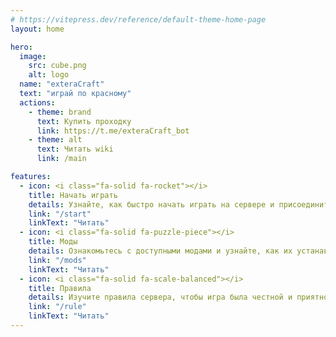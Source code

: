 ```yaml
---
# https://vitepress.dev/reference/default-theme-home-page
layout: home

hero:
  image:
    src: cube.png
    alt: logo
  name: "exteraCraft"
  text: "играй по красному"
  actions:
    - theme: brand
      text: Купить проходку
      link: https://t.me/exteraCraft_bot
    - theme: alt
      text: Читать wiki
      link: /main

features:
  - icon: <i class="fa-solid fa-rocket"></i>
    title: Начать играть
    details: Узнайте, как быстро начать играть на сервере и присоединиться к сообществу.
    link: "/start"
    linkText: "Читать"
  - icon: <i class="fa-solid fa-puzzle-piece"></i>
    title: Моды
    details: Ознакомьтесь с доступными модами и узнайте, как их устанавливать для улучшения игрового опыта.
    link: "/mods"
    linkText: "Читать"
  - icon: <i class="fa-solid fa-scale-balanced"></i>
    title: Правила
    details: Изучите правила сервера, чтобы игра была честной и приятной.
    link: "/rule"
    linkText: "Читать"
---
```


